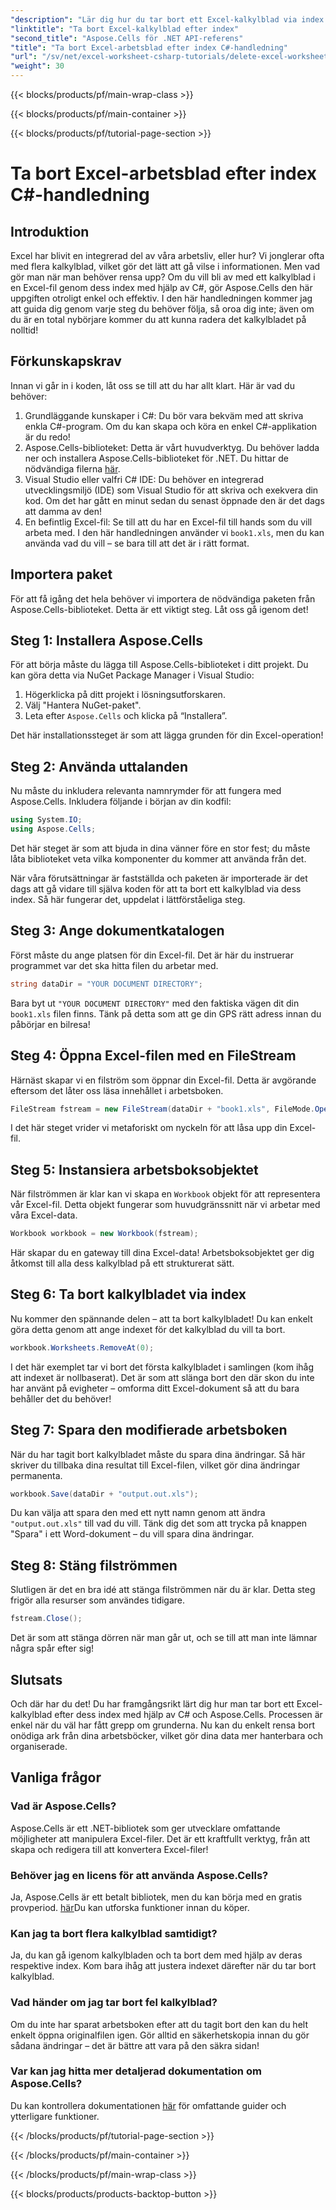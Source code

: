 ```yaml
---
"description": "Lär dig hur du tar bort ett Excel-kalkylblad via index i C# med hjälp av Aspose.Cells. Följ den här enkla steg-för-steg-handledningen för att förenkla hanteringen av din arbetsbok."
"linktitle": "Ta bort Excel-kalkylblad efter index"
"second_title": "Aspose.Cells för .NET API-referens"
"title": "Ta bort Excel-arbetsblad efter index C#-handledning"
"url": "/sv/net/excel-worksheet-csharp-tutorials/delete-excel-worksheet-by-index-csharp-tutorial/"
"weight": 30
---
```


{{< blocks/products/pf/main-wrap-class >}}

{{< blocks/products/pf/main-container >}}

{{< blocks/products/pf/tutorial-page-section >}}

# Ta bort Excel-arbetsblad efter index C#-handledning

## Introduktion

Excel har blivit en integrerad del av våra arbetsliv, eller hur? Vi jonglerar ofta med flera kalkylblad, vilket gör det lätt att gå vilse i informationen. Men vad gör man när man behöver rensa upp? Om du vill bli av med ett kalkylblad i en Excel-fil genom dess index med hjälp av C#, gör Aspose.Cells den här uppgiften otroligt enkel och effektiv. I den här handledningen kommer jag att guida dig genom varje steg du behöver följa, så oroa dig inte; även om du är en total nybörjare kommer du att kunna radera det kalkylbladet på nolltid!

## Förkunskapskrav

Innan vi går in i koden, låt oss se till att du har allt klart. Här är vad du behöver:

1. Grundläggande kunskaper i C#: Du bör vara bekväm med att skriva enkla C#-program. Om du kan skapa och köra en enkel C#-applikation är du redo!
2. Aspose.Cells-biblioteket: Detta är vårt huvudverktyg. Du behöver ladda ner och installera Aspose.Cells-biblioteket för .NET. Du hittar de nödvändiga filerna [här](https://releases.aspose.com/cells/net/). 
3. Visual Studio eller valfri C# IDE: Du behöver en integrerad utvecklingsmiljö (IDE) som Visual Studio för att skriva och exekvera din kod. Om det har gått en minut sedan du senast öppnade den är det dags att damma av den!
4. En befintlig Excel-fil: Se till att du har en Excel-fil till hands som du vill arbeta med. I den här handledningen använder vi `book1.xls`, men du kan använda vad du vill – se bara till att det är i rätt format.

## Importera paket

För att få igång det hela behöver vi importera de nödvändiga paketen från Aspose.Cells-biblioteket. Detta är ett viktigt steg. Låt oss gå igenom det!

## Steg 1: Installera Aspose.Cells

För att börja måste du lägga till Aspose.Cells-biblioteket i ditt projekt. Du kan göra detta via NuGet Package Manager i Visual Studio:

1. Högerklicka på ditt projekt i lösningsutforskaren.
2. Välj "Hantera NuGet-paket".
3. Leta efter `Aspose.Cells` och klicka på “Installera”.

Det här installationssteget är som att lägga grunden för din Excel-operation!

## Steg 2: Använda uttalanden

Nu måste du inkludera relevanta namnrymder för att fungera med Aspose.Cells. Inkludera följande i början av din kodfil:

```csharp
using System.IO;
using Aspose.Cells;
```

Det här steget är som att bjuda in dina vänner före en stor fest; du måste låta biblioteket veta vilka komponenter du kommer att använda från det.

När våra förutsättningar är fastställda och paketen är importerade är det dags att gå vidare till själva koden för att ta bort ett kalkylblad via dess index. Så här fungerar det, uppdelat i lättförståeliga steg.

## Steg 3: Ange dokumentkatalogen

Först måste du ange platsen för din Excel-fil. Det är här du instruerar programmet var det ska hitta filen du arbetar med.

```csharp
string dataDir = "YOUR DOCUMENT DIRECTORY";
```

Bara byt ut `"YOUR DOCUMENT DIRECTORY"` med den faktiska vägen dit din `book1.xls` filen finns. Tänk på detta som att ge din GPS rätt adress innan du påbörjar en bilresa!

## Steg 4: Öppna Excel-filen med en FileStream

Härnäst skapar vi en filström som öppnar din Excel-fil. Detta är avgörande eftersom det låter oss läsa innehållet i arbetsboken.

```csharp
FileStream fstream = new FileStream(dataDir + "book1.xls", FileMode.Open);
```

I det här steget vrider vi metaforiskt om nyckeln för att låsa upp din Excel-fil. 

## Steg 5: Instansiera arbetsboksobjektet

När filströmmen är klar kan vi skapa en `Workbook` objekt för att representera vår Excel-fil. Detta objekt fungerar som huvudgränssnitt när vi arbetar med våra Excel-data.

```csharp
Workbook workbook = new Workbook(fstream);
```

Här skapar du en gateway till dina Excel-data! Arbetsboksobjektet ger dig åtkomst till alla dess kalkylblad på ett strukturerat sätt.

## Steg 6: Ta bort kalkylbladet via index

Nu kommer den spännande delen – att ta bort kalkylbladet! Du kan enkelt göra detta genom att ange indexet för det kalkylblad du vill ta bort. 

```csharp
workbook.Worksheets.RemoveAt(0);
```

I det här exemplet tar vi bort det första kalkylbladet i samlingen (kom ihåg att indexet är nollbaserat). Det är som att slänga bort den där skon du inte har använt på evigheter – omforma ditt Excel-dokument så att du bara behåller det du behöver!

## Steg 7: Spara den modifierade arbetsboken

När du har tagit bort kalkylbladet måste du spara dina ändringar. Så här skriver du tillbaka dina resultat till Excel-filen, vilket gör dina ändringar permanenta.

```csharp
workbook.Save(dataDir + "output.out.xls");
```

Du kan välja att spara den med ett nytt namn genom att ändra `"output.out.xls"` till vad du vill. Tänk dig det som att trycka på knappen "Spara" i ett Word-dokument – du vill spara dina ändringar.

## Steg 8: Stäng filströmmen

Slutligen är det en bra idé att stänga filströmmen när du är klar. Detta steg frigör alla resurser som användes tidigare.

```csharp
fstream.Close();
```

Det är som att stänga dörren när man går ut, och se till att man inte lämnar några spår efter sig!

## Slutsats

Och där har du det! Du har framgångsrikt lärt dig hur man tar bort ett Excel-kalkylblad efter dess index med hjälp av C# och Aspose.Cells. Processen är enkel när du väl har fått grepp om grunderna. Nu kan du enkelt rensa bort onödiga ark från dina arbetsböcker, vilket gör dina data mer hanterbara och organiserade.

## Vanliga frågor

### Vad är Aspose.Cells?
Aspose.Cells är ett .NET-bibliotek som ger utvecklare omfattande möjligheter att manipulera Excel-filer. Det är ett kraftfullt verktyg, från att skapa och redigera till att konvertera Excel-filer!

### Behöver jag en licens för att använda Aspose.Cells?
Ja, Aspose.Cells är ett betalt bibliotek, men du kan börja med en gratis provperiod. [här](https://releases.aspose.com/)Du kan utforska funktioner innan du köper.

### Kan jag ta bort flera kalkylblad samtidigt?
Ja, du kan gå igenom kalkylbladen och ta bort dem med hjälp av deras respektive index. Kom bara ihåg att justera indexet därefter när du tar bort kalkylblad.

### Vad händer om jag tar bort fel kalkylblad?
Om du inte har sparat arbetsboken efter att du tagit bort den kan du helt enkelt öppna originalfilen igen. Gör alltid en säkerhetskopia innan du gör sådana ändringar – det är bättre att vara på den säkra sidan!

### Var kan jag hitta mer detaljerad dokumentation om Aspose.Cells?
Du kan kontrollera dokumentationen [här](https://reference.aspose.com/cells/net/) för omfattande guider och ytterligare funktioner.

{{< /blocks/products/pf/tutorial-page-section >}}

{{< /blocks/products/pf/main-container >}}

{{< /blocks/products/pf/main-wrap-class >}}

{{< blocks/products/products-backtop-button >}}